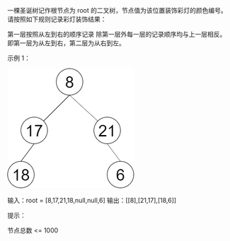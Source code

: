 一棵圣诞树记作根节点为 root 的二叉树，节点值为该位置装饰彩灯的颜色编号。请按照如下规则记录彩灯装饰结果：

第一层按照从左到右的顺序记录
除第一层外每一层的记录顺序均与上一层相反。即第一层为从左到右，第二层为从右到左。

示例 1：

![img.png](img.png)

输入：root = [8,17,21,18,null,null,6]
输出：[[8],[21,17],[18,6]]

提示：

节点总数 <= 1000
